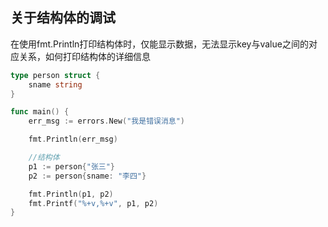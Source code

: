 

## 关于结构体的调试


在使用fmt.Println打印结构体时，仅能显示数据，无法显示key与value之间的对应关系，如何打印结构体的详细信息
```go
type person struct {
	sname string
}

func main() {
	err_msg := errors.New("我是错误消息")

	fmt.Println(err_msg)

	//结构体
	p1 := person{"张三"}
	p2 := person{sname: "李四"}

	fmt.Println(p1, p2)
	fmt.Printf("%+v,%+v", p1, p2)
}
```



